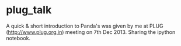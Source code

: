 plug_talk
=========

A quick &amp; short introduction to Panda's was given by me at PLUG (http://www.plug.org.in) meeting on 7th Dec 2013. Sharing the ipython notebook.
